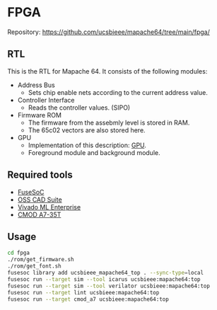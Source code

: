 
<!-- fpga/README.md -->

# FPGA

Repository: <https://github.com/ucsbieee/mapache64/tree/main/fpga/>

## RTL

This is the RTL for Mapache 64. It consists of the following modules:

* Address Bus
  * Sets chip enable nets according to the current address value.
* Controller Interface
  * Reads the controller values. (SIPO)
* Firmware ROM
  * The firmware from the assebmly level is stored in RAM.
  * The 65c02 vectors are also stored here.
* GPU
  * Implementation of this description: [GPU](https://mapache64.ucsbieee.org/guides/gpu/).
  * Foreground module and background module.

## Required tools

* [FuseSoC](https://github.com/olofk/fusesoc)
* [OSS CAD Suite](https://github.com/YosysHQ/oss-cad-suite-build)
* [Vivado ML Enterprise](https://www.xilinx.com/products/design-tools/vivado.html)
* [CMOD A7-35T](https://store.digilentinc.com/cmod-a7-breadboardable-artix-7-fpga-module/)

## Usage

```bash
cd fpga
./rom/get_firmware.sh
./rom/get_font.sh
fusesoc library add ucsbieee_mapache64_top . --sync-type=local
fusesoc run --target sim --tool icarus ucsbieee:mapache64:top
fusesoc run --target sim --tool verilator ucsbieee:mapache64:top
fusesoc run --target lint ucsbieee:mapache64:top
fusesoc run --target cmod_a7 ucsbieee:mapache64:top
```
